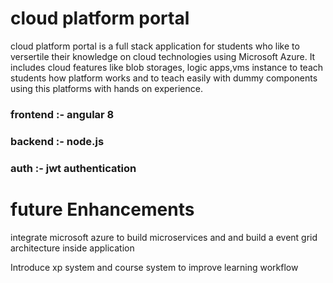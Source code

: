 # cloud platform portal

cloud platform portal is a full stack application for students who like to versertile their knowledge on cloud technologies using Microsoft Azure. It includes cloud features like blob storages, logic apps,vms instance to teach students how platform works and to teach easily with dummy components using this platforms with hands on experience.

### frontend :- angular 8
### backend :- node.js
### auth :- jwt authentication 

# future Enhancements

integrate microsoft azure to build microservices and and build a event grid architecture inside application

Introduce xp system and course system to improve learning workflow
